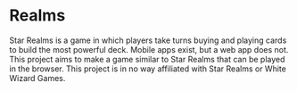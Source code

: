 # Realms
Star Realms is a game in which players take turns buying and playing cards to build the most powerful deck. Mobile apps exist, but a web app does not. This project aims to make a game similar to Star Realms that can be played in the browser. This project is in no way affiliated with Star Realms or White Wizard Games.
